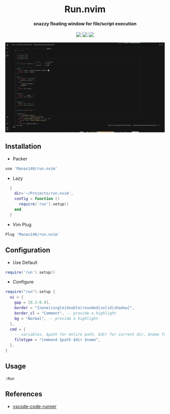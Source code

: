 <h1 align="center">Run.nvim</h1>
<h4 align="center">snazzy floating window for file/script execution</h4>

<p align="center">
  <a href="https://github.com/Manas140/run.nvim/stargazers"><img src="https://img.shields.io/github/stars/Manas140/run.nvim?colorA=151515&colorB=8C977D&style=for-the-badge&logo=starship"></a>
  <a href="https://github.com/Manas140/run.nvim/issues"><img src="https://img.shields.io/github/issues/Manas140/run.nvim?colorA=151515&colorB=B66467&style=for-the-badge&logo=bugatti"></a>
  <a href="https://github.com/Manas140/run.nvim/network/members"><img src="https://img.shields.io/github/forks/Manas140/run.nvim?colorA=151515&colorB=8DA3B9&style=for-the-badge&logo=github"></a>
</p>

<p>
  <img src="preview.png">
</p>

## Installation

- Packer

```lua
use 'Manas140/run.nvim'
```

- Lazy 

```lua
  {
    dir='~/Projects/run.nvim',
    config = function ()
      require('run').setup()
    end
  }
```

- Vim Plug 

```lua 
Plug 'Manas140/run.nvim'
```

## Configuration 

- Use Default 

```lua 
require('run').setup()
```

- Configure 

```lua 
require("run").setup {
  ui = {
    gap = [0.1-0.9],
    border = "[none|single|double|rounded|solid|shadow]",
    border_cl = "Comment", -- provide a highlight 
    bg = "Normal", -- provide a highlight
  },
  cmd = {
    -- variables, $path for entire path, $dir for current dir, $name for name without extention
    filetype = "command $path $dir $name",
  },
}
```

## Usage 

```
:Run
```

## References

- [vscode-code-runner](https://github.com/formulahendry/vscode-code-runner)
